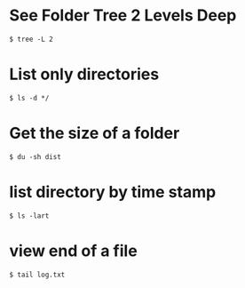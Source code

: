 # See Folder Tree 2 Levels Deep
`$ tree -L 2`

# List only directories
`$ ls -d */`

# Get the size of a folder
`$ du -sh dist`

# list directory by time stamp
`$ ls -lart`

# view end of a file
`$ tail log.txt`
